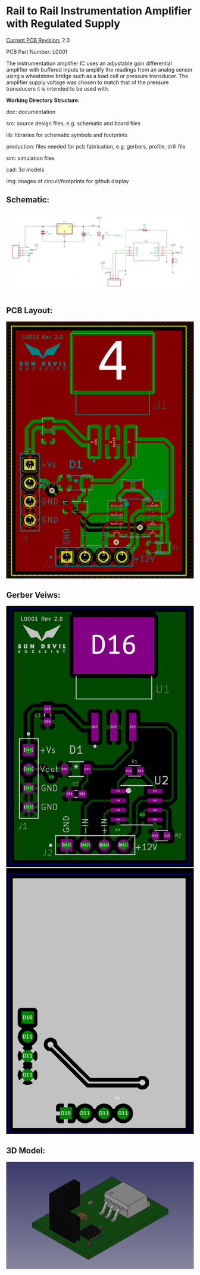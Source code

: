 <h1>Rail to Rail Instrumentation Amplifier with Regulated Supply</h1>

<p><u>Current PCB Revision:</u> 2.0 <p>
<p>PCB Part Number: L0001</p>

<p>The instrumentation amplifier IC uses an adjustable gain differential amplifier with buffered inputs to amplify the readings from an analog sensor using a wheatstone bridge such as a load cell or pressure transducer. The amplifier supply voltage was chosen to match that of the pressure transducers it is intended to be used with.</p>

<b>Working Directory Structure:</b>

<p>
   doc: documentation
   
   src: source design files, e.g. schematic and board files

   lib: libraries for schematic symbols and footprints

   production: files needed for pcb fabrication, e.g. gerbers, profile, drill file

   sim: simulation files 

   cad: 3d models
  
   img: images of circuit/footprints for github display 
</p>

<h2>Schematic:</h2>

<img src="img/schematic.png">

<h2>PCB Layout: </h2>
<img src="img/layout.png">

<h2>Gerber Veiws:</h2>
<img src="img/front.png">

<img src="img/bottom.png">

<h2> 3D Model: </h2>

<img src="img/3Dview.png">
